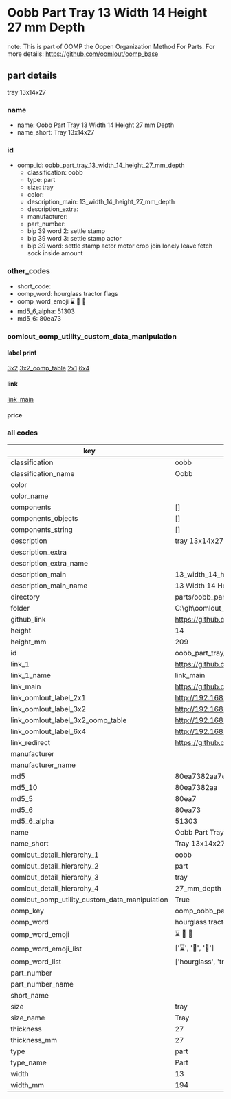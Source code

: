 # Oobb Part Tray 13 Width 14 Height 27 mm Depth  

note: This is part of OOMP the Oopen Organization Method For Parts. For more details: https://github.com/oomlout/oomp_base

##  part details
  



tray 13x14x27



### name
* name: Oobb Part Tray 13 Width 14 Height 27 mm Depth
* name_short: Tray 13x14x27 
### id
* oomp_id: oobb_part_tray_13_width_14_height_27_mm_depth
  * classification: oobb
  * type: part
  * size: tray
  * color: 
  * description_main: 13_width_14_height_27_mm_depth
  * description_extra: 
  * manufacturer: 
  * part_number: 
  * bip 39 word 2: settle stamp
  * bip 39 word 3: settle stamp actor
  * bip 39 word: settle stamp actor motor crop join lonely leave fetch sock inside amount

### other_codes
* short_code: 
* oomp_word: hourglass tractor flags
* oomp_word_emoji :hourglass: :tractor: :flags:
* md5_6_alpha: 51303
* md5_6: 80ea73






### oomlout_oomp_utility_custom_data_manipulation
#### label print
[3x2](http://192.168.1.245:1112/?label=oomp%2051303)
[3x2_oomp_table](http://192.168.1.108:1112/?label=oomp%2051303)
[2x1](http://192.168.1.242:1112/?label=oomp%2051303)
[6x4](http://192.168.1.55:1112/?label=oomp%2051303)    

#### link

[link_main](https://github.com/oomlout/oomlout_oobb_version_4_generated_parts/tree/main/navigation_oomp/oobb/part/tray/13_width_14_height_27_mm_depth/part)                              

#### price







### all codes 
| key | value |  
| --- | --- |  
| classification | oobb |  
| classification_name | Oobb |  
| color |  |  
| color_name |  |  
| components | [] |  
| components_objects | [] |  
| components_string | [] |  
| description | tray 13x14x27 |  
| description_extra |  |  
| description_extra_name |  |  
| description_main | 13_width_14_height_27_mm_depth |  
| description_main_name | 13 Width 14 Height 27 mm Depth |  
| directory | parts/oobb_part_tray_13_width_14_height_27_mm_depth |  
| folder | C:\gh\oomlout_oobb_version_4_generated_parts\parts\oobb_part_tray_13_width_14_height_27_mm_depth |  
| github_link | https://github.com/oomlout/oomlout_oomp_part_src/tree/main/parts/oobb_part_tray_13_width_14_height_27_mm_depth |  
| height | 14 |  
| height_mm | 209 |  
| id | oobb_part_tray_13_width_14_height_27_mm_depth |  
| link_1 | https://github.com/oomlout/oomlout_oobb_version_4_generated_parts/tree/main/navigation_oomp/oobb/part/tray/13_width_14_height_27_mm_depth/part |  
| link_1_name | link_main |  
| link_main | https://github.com/oomlout/oomlout_oobb_version_4_generated_parts/tree/main/navigation_oomp/oobb/part/tray/13_width_14_height_27_mm_depth/part |  
| link_oomlout_label_2x1 | http://192.168.1.242:1112/?label=oomp%2051303 |  
| link_oomlout_label_3x2 | http://192.168.1.245:1112/?label=oomp%2051303 |  
| link_oomlout_label_3x2_oomp_table | http://192.168.1.108:1112/?label=oomp%2051303 |  
| link_oomlout_label_6x4 | http://192.168.1.55:1112/?label=oomp%2051303 |  
| link_redirect | https://github.com/oomlout/oomlout_oobb_version_4_generated_parts/tree/main/parts/oobb_tray_13_14_27 |  
| manufacturer |  |  
| manufacturer_name |  |  
| md5 | 80ea7382aa7ef075e099f90605751e23 |  
| md5_10 | 80ea7382aa |  
| md5_5 | 80ea7 |  
| md5_6 | 80ea73 |  
| md5_6_alpha | 51303 |  
| name | Oobb Part Tray 13 Width 14 Height 27 mm Depth |  
| name_short | Tray 13x14x27  |  
| oomlout_detail_hierarchy_1 | oobb |  
| oomlout_detail_hierarchy_2 | part |  
| oomlout_detail_hierarchy_3 | tray |  
| oomlout_detail_hierarchy_4 | 27_mm_depth |  
| oomlout_oomp_utility_custom_data_manipulation | True |  
| oomp_key | oomp_oobb_part_tray_13_width_14_height_27_mm_depth |  
| oomp_word | hourglass tractor flags |  
| oomp_word_emoji | :hourglass: :tractor: :flags: |  
| oomp_word_emoji_list | [':hourglass:', ':tractor:', ':flags:'] |  
| oomp_word_list | ['hourglass', 'tractor', 'flags'] |  
| part_number |  |  
| part_number_name |  |  
| short_name |  |  
| size | tray |  
| size_name | Tray |  
| thickness | 27 |  
| thickness_mm | 27 |  
| type | part |  
| type_name | Part |  
| width | 13 |  
| width_mm | 194 |  
